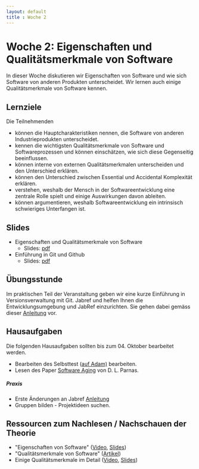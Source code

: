 ```yaml
---
layout: default
title : Woche 2
---
```



# Woche 2: Eigenschaften und Qualitätsmerkmale von Software

In dieser Woche diskutieren wir Eigenschaften von Software und wie sich Software von anderen Produkten unterscheidet. 
Wir lernen auch einige Qualitätsmerkmale von Software kennen. 

## Lernziele 

Die Teilnehmenden
* können die Hauptcharakteristiken nennen, die Software von anderen Industrieprodukten unterscheidet.
* kennen die wichtigsten Qualitätsmerkmale von Software und Softwareprozessen und können einschätzen, wie sich diese Gegenseitig beeinflussen.
* können interne von externen Qualitätsmerkmalen unterscheiden und den Unterschied erklären. 
* können den Unterschied zwischen Essential und Accidental Komplexität erklären.
* verstehen, weshalb der Mensch in der Softwareentwicklung eine zentrale Rolle spielt und einige Auswirkungen davon ableiten.
* können argumentieren, weshalb Softwareentwicklung ein intrinsisch schwieriges Unterfangen ist.



## Slides 

* Eigenschaften und Qualitätsmerkmale von Software 
    * Slides: [pdf](underconstruction)
* Einführung in Git und Github
    * Slides: [pdf](underconstruction)


## Übungsstunde

 Im praktischen Teil der Veranstaltung geben wir eine kurze Einführung in Versionsverwaltung mit Git. 
 Jabref und helfen Ihnen die Entwicklungsumgebung und JabRef einzurichten. Sie gehen dabei gemäss dieser [Anleitung](../exercises/first-changes) vor. 


## Hausaufgaben

Die folgenden Hausaufgaben sollten bis zum 04. Oktober bearbeitet werden. 

- Bearbeiten des Selbsttest ([auf Adam)](https://adam.unibas.ch/goto_adam_tst_1448851.html) bearbeiten.
- Lesen des Paper [Software Aging](https://dl.acm.org/doi/pdf/10.5555/257734.257788) von D. L. Parnas. 

##### Praxis

- Erste Änderungen an Jabref [Anleitung](../exercises/first-changes)
- Gruppen bilden - Projektideen suchen. 

## Ressourcen zum Nachlesen / Nachschauen der Theorie

* "Eigenschaften von Software" ([Video](https://tube.switch.ch/videos/79c515ad), [Slides](./slides/software-nature.html))
* "Qualitätsmerkmale von Software" ([Artikel](./articles/software-qualities-introduction))
* Einige Qualitätsmerkmale im Detail ([Video](https://tube.switch.ch/videos/ad05eed9), [Slides](./slides/software-qualities.html))







